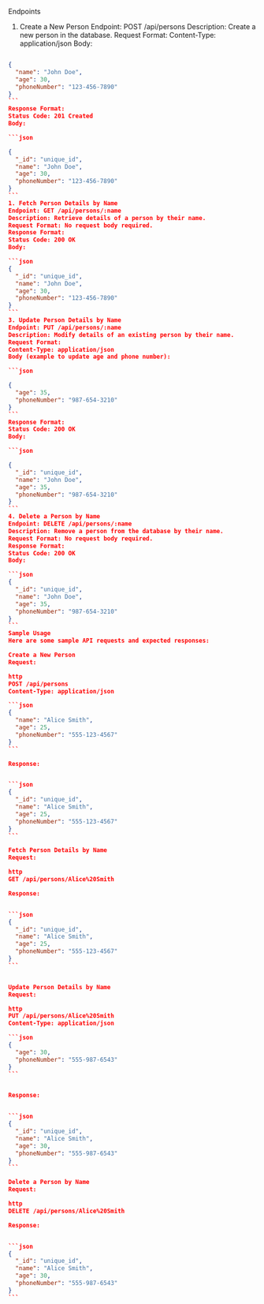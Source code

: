 Endpoints

1. Create a New Person
   Endpoint: POST /api/persons
   Description: Create a new person in the database.
   Request Format:
   Content-Type: application/json
   Body:

````json

{
  "name": "John Doe",
  "age": 30,
  "phoneNumber": "123-456-7890"
}
```
Response Format:
Status Code: 201 Created
Body:

```json

{
  "_id": "unique_id",
  "name": "John Doe",
  "age": 30,
  "phoneNumber": "123-456-7890"
}
```
1. Fetch Person Details by Name
Endpoint: GET /api/persons/:name
Description: Retrieve details of a person by their name.
Request Format: No request body required.
Response Format:
Status Code: 200 OK
Body:

```json
{
  "_id": "unique_id",
  "name": "John Doe",
  "age": 30,
  "phoneNumber": "123-456-7890"
}
```
3. Update Person Details by Name
Endpoint: PUT /api/persons/:name
Description: Modify details of an existing person by their name.
Request Format:
Content-Type: application/json
Body (example to update age and phone number):

```json

{
  "age": 35,
  "phoneNumber": "987-654-3210"
}
```
Response Format:
Status Code: 200 OK
Body:

```json

{
  "_id": "unique_id",
  "name": "John Doe",
  "age": 35,
  "phoneNumber": "987-654-3210"
}
```
4. Delete a Person by Name
Endpoint: DELETE /api/persons/:name
Description: Remove a person from the database by their name.
Request Format: No request body required.
Response Format:
Status Code: 200 OK
Body:

```json
{
  "_id": "unique_id",
  "name": "John Doe",
  "age": 35,
  "phoneNumber": "987-654-3210"
}
```
Sample Usage
Here are some sample API requests and expected responses:

Create a New Person
Request:

http
POST /api/persons
Content-Type: application/json

```json
{
  "name": "Alice Smith",
  "age": 25,
  "phoneNumber": "555-123-4567"
}
```

Response:


```json
{
  "_id": "unique_id",
  "name": "Alice Smith",
  "age": 25,
  "phoneNumber": "555-123-4567"
}
```

Fetch Person Details by Name
Request:

http
GET /api/persons/Alice%20Smith

Response:


```json
{
  "_id": "unique_id",
  "name": "Alice Smith",
  "age": 25,
  "phoneNumber": "555-123-4567"
}
```


Update Person Details by Name
Request:

http
PUT /api/persons/Alice%20Smith
Content-Type: application/json

```json
{
  "age": 30,
  "phoneNumber": "555-987-6543"
}
```


Response:


```json
{
  "_id": "unique_id",
  "name": "Alice Smith",
  "age": 30,
  "phoneNumber": "555-987-6543"
}
```

Delete a Person by Name
Request:

http
DELETE /api/persons/Alice%20Smith

Response:


```json
{
  "_id": "unique_id",
  "name": "Alice Smith",
  "age": 30,
  "phoneNumber": "555-987-6543"
}
```

````
